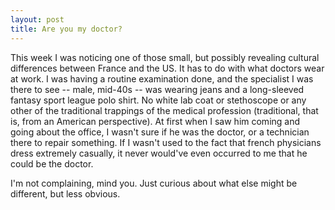 ```yaml
---
layout: post
title: Are you my doctor?
---
```


This week I was noticing one of those small, but possibly revealing cultural differences between France and the US. It has to do with what doctors wear at work. I was having a routine examination done, and the specialist I was there to see -- male, mid-40s -- was wearing jeans and a long-sleeved fantasy sport league polo shirt. No white lab coat or stethoscope or any other of the traditional trappings of the medical profession (traditional, that is, from an American perspective). At first when I saw him coming and going about the office, I wasn't sure if he was the doctor, or a technician there to repair something. If I wasn't used to the fact that french physicians dress extremely casually, it never would've even occurred to me that he could be the doctor.

I'm not complaining, mind you. Just curious about what else might be different, but less obvious.
